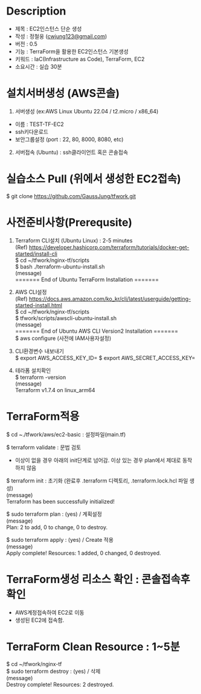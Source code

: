 # Description     
- 제목 : EC2인스턴스 단순 생성 
- 작성 : 정철웅 (cwjung123@gmail.com)
- 버전 : 0.5
- 기능 : TerraForm을 활용한 EC2인스턴스 기본생성 
- 키워드 : IaC(Infrastructure as Code), TerraForm, EC2 
- 소요시간 : 실습 30분 

# 설치서버생성 (AWS콘솔) 
1) 서버생성 (ex:AWS Linux Ubuntu 22.04 / t2.micro / x86_64)   
- 이름 : TEST-TF-EC2
- ssh키다운로드
- 보안그룹설정 (port : 22, 80, 8000, 8080, etc)
  
2) 서버접속 (Ubuntu) : ssh클라이언트 혹은 콘솔접속

# 실습소스 Pull  (위에서 생성한 EC2접속)
$ git clone https://github.com/GaussJung/tfwork.git    
 
# 사전준비사항(Prerequsite)
1) Terraform CLI설치 (Ubuntu Linux) : 2-5 minutes  
(Ref) https://developer.hashicorp.com/terraform/tutorials/docker-get-started/install-cli      
$ cd ~/tfwork/nginx-tf/scripts  
$ bash ./terraform-ubuntu-install.sh  
(message)  
======= End of Ubuntu TerraForm Installation =======

2) AWS CLI설정  
(Ref) https://docs.aws.amazon.com/ko_kr/cli/latest/userguide/getting-started-install.html  
$ cd ~/tfwork/nginx-tf/scripts    
$ tfwork/scripts/awscli-ubuntu-install.sh  
(message)    
======= End of Ubuntu AWS CLI Version2 Installation =======  
$ aws configure  (사전에 IAM사용자설정)  
  
3) CLI환경변수 내보내기   
$ export AWS_ACCESS_KEY_ID=
$ export AWS_SECRET_ACCESS_KEY= 
  
4) 테라폼 설치확인   
$ terraform -version   
(message)   
Terraform v1.7.4 on linux_arm64   


 
# TerraForm적용   

$ cd ~./tfwork/aws/ec2-basic : 설정파일(main.tf)   

$ terraform validate : 문법 검토 
- 이상이 없을 경우 아래의 init단계로 넘어감.  이상 있는 경우 plan에서 제대로 동작하지 않음  

$ terraform init  : 초기화 (완료후 .terraform 디렉토리, .terraform.lock.hcl 파일 생성)  
(message)  
Terraform has been successfully initialized!   

$ sudo terraform plan  : (yes) / 계획설정  
(message)  
Plan: 2 to add, 0 to change, 0 to destroy.   

$ sudo terraform apply : (yes) / Create 적용  
(message)       
Apply complete! Resources: 1 added, 0 changed, 0 destroyed.  

# TerraForm생성 리소스 확인 : 콘솔접속후 확인 
- AWS계정접속하여 EC2로 이동
- 생성된 EC2에 접속함. 

# TerraForm Clean Resource : 1~5분     	
$ cd ~/tfwork/nginx-tf   
$ sudo terraform destroy : (yes) / 삭제     
(message)  
Destroy complete! Resources: 2 destroyed. 
 
